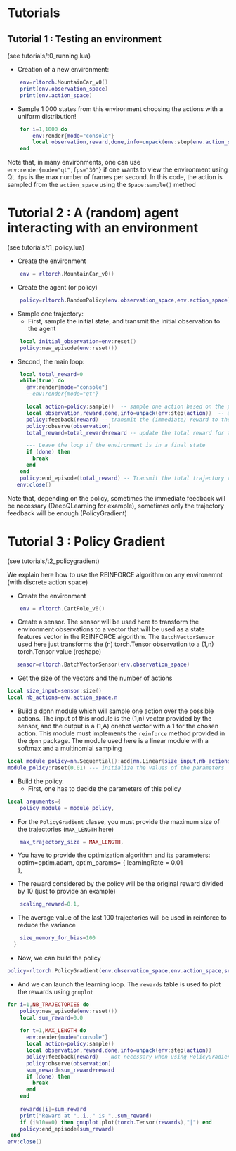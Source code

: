 # Tutorials

## Tutorial 1 : Testing an environment
(see tutorials/t0_running.lua)

* Creation of a new environment: 

```lua
    env=rltorch.MountainCar_v0()
    print(env.observation_space)
    print(env.action_space)
```

* Sample 1 000 states from this environment choosing the actions with a uniform distribution!

```lua
    for i=1,1000 do
        env:render{mode="console"}
        local observation,reward,done,info=unpack(env:step(env.action_space:sample()))    
    end
```

Note that, in many environments, one can use `env:render{mode="qt",fps="30"}` if one wants to view the environment using Qt. `fps` is the max number of frames per second. In this code, the action is sampled from the `action_space` using the `Space:sample()` method

# Tutorial 2 : A (random) agent interacting with an environment
(see tutorials/t1_policy.lua)

*  Create the environment
```lua
    env = rltorch.MountainCar_v0()
```

* Create the agent (or policy)
```lua
    policy=rltorch.RandomPolicy(env.observation_space,env.action_space)
```

* Sample one trajectory:
  * First, sample the initial state, and transmit the initial observation to the agent

```lua
    local initial_observation=env:reset()
    policy:new_episode(env:reset())  
```
  * Second, the main loop:

```lua 
    local total_reward=0 
    while(true) do
      env:render{mode="console"}      
      --env:render{mode="qt"}      

      local action=policy:sample()  -- sample one action based on the policy
      local observation,reward,done,info=unpack(env:step(action))  -- apply the action
      policy:feedback(reward) -- transmit the (immediate) reward to the policy
      policy:observe(observation)      
      total_reward=total_reward+reward -- update the total reward for this trajectory

      --- Leave the loop if the environment is in a final state
      if (done) then
        break
      end
    end
    policy:end_episode(total_reward) -- Transmit the total trajectory reward to the policy
   env:close()
```

Note that, depending on the policy, sometimes the immediate feedback will be necessary (DeepQLearning for example), sometimes only the trajectory feedback will be enough (PolicyGradient)

# Tutorial 3 : Policy Gradient
(see tutorials/t2_policygradient)

We explain here how to use the REINFORCE algorithm on any environemnt (with discrete action space)

* Create the environment

```lua
    env = rltorch.CartPole_v0()
```
* Create a sensor. The sensor will be used here to transform the environment observations to a vector that will be used as a state features vector in the REINFORCE algorithm. The `BatchVectorSensor` used here just transforms the (n) torch.Tensor observation to a (1,n) torch.Tensor value (reshape)

```lua
   sensor=rltorch.BatchVectorSensor(env.observation_space)
```

* Get the size of the vectors and the number of actions
```lua
local size_input=sensor:size()
local nb_actions=env.action_space.n
```

* Build a dpnn module which will sample one action over the possible actions. The input of this module is the (1,n) vector provided by the sensor, and the output is a (1,A) onehot vector with a 1 for the chosen action. This module must implements the `reinforce` method provided in the `dpnn` package. The module used here is a linear module with a softmax and a multinomial sampling

```lua
local module_policy=nn.Sequential():add(nn.Linear(size_input,nb_actions)):add(nn.SoftMax()):add(nn.ReinforceCategorical())
module_policy:reset(0.01) --- initialize the values of the parameters
```

* Build the policy. 
  * First, one has to decide the parameters of this policy
```lua
local arguments={
    policy_module = module_policy,
```

  * For the `PolicyGradient` classe, you must provide the maximum size of the trajectories (`MAX_LENGTH` here)

```lua
    max_trajectory_size = MAX_LENGTH,
```

  * You have to provide the optimization algorithm and its parameters:
    optim=optim.adam,
    optim_params= {
        learningRate =  0.01  
      },

  * The reward considered by the policy will be the original reward divided by 10 (just to provide an example)

```lua
    scaling_reward=0.1,
```

  * The average value of the last 100 trajectories will be used in reinforce to reduce the variance 
```lua 
    size_memory_for_bias=100
  }
```

* Now, we can build the policy
```lua
policy=rltorch.PolicyGradient(env.observation_space,env.action_space,sensor,arguments)
```

* And we can launch the learning loop. The `rewards` table is used to plot the rewards using `gnuplot`

```lua
for i=1,NB_TRAJECTORIES do
    policy:new_episode(env:reset())  
    local sum_reward=0.0
    
    for t=1,MAX_LENGTH do  
      env:render{mode="console"}      
      local action=policy:sample()      
      local observation,reward,done,info=unpack(env:step(action))    
      policy:feedback(reward) -- Not necessary when using PolicyGradient
      policy:observe(observation)      
      sum_reward=sum_reward+reward 
      if (done) then        
        break
      end
    end
    
    rewards[i]=sum_reward
    print("Reward at "..i.." is "..sum_reward)
    if (i%10==0) then gnuplot.plot(torch.Tensor(rewards),"|") end    
    policy:end_episode(sum_reward)
 end
env:close()
```






